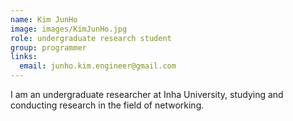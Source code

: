 ```yaml
---
name: Kim JunHo
image: images/KimJunHo.jpg
role: undergraduate research student
group: programmer
links:
  email: junho.kim.engineer@gmail.com
---
```


I am an undergraduate researcher at Inha University, studying and conducting research in the field of networking.